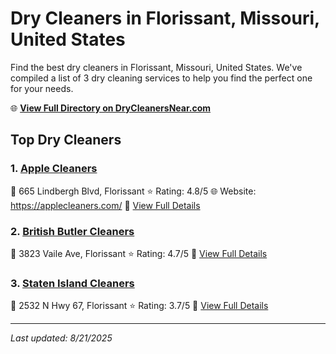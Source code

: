 # Dry Cleaners in Florissant, Missouri, United States

Find the best dry cleaners in Florissant, Missouri, United States. We've compiled a list of 3 dry cleaning services to help you find the perfect one for your needs.

🌐 **[View Full Directory on DryCleanersNear.com](https://drycleanersnear.com/city/US/Missouri/Florissant)**

## Top Dry Cleaners

### 1. [Apple Cleaners](https://drycleanersnear.com/dryCleaner/686f1eb31cef475d4de83c46/apple-cleaners)
📍 665 Lindbergh Blvd, Florissant
⭐ Rating: 4.8/5
🌐 Website: https://applecleaners.com/
🔗 [View Full Details](https://drycleanersnear.com/dryCleaner/686f1eb31cef475d4de83c46/apple-cleaners)

### 2. [British Butler Cleaners](https://drycleanersnear.com/dryCleaner/686f1f3c1cef475d4de84185/british-butler-cleaners)
📍 3823 Vaile Ave, Florissant
⭐ Rating: 4.7/5
🔗 [View Full Details](https://drycleanersnear.com/dryCleaner/686f1f3c1cef475d4de84185/british-butler-cleaners)

### 3. [Staten Island Cleaners](https://drycleanersnear.com/dryCleaner/686f1f4a1cef475d4de84202/staten-island-cleaners)
📍 2532 N Hwy 67, Florissant
⭐ Rating: 3.7/5
🔗 [View Full Details](https://drycleanersnear.com/dryCleaner/686f1f4a1cef475d4de84202/staten-island-cleaners)


---

*Last updated: 8/21/2025*
